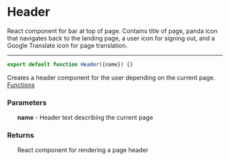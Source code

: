 # Header
React component for bar at top of page. Contains title of page, panda icon that navigates back to the landing page, a user icon for signing out, and a Google Translate icon for page translation.

-----

```js
export default function Header({name}) {}
```
Creates a header component for the user depending on the current page. [Functions](./HeaderComponent.md)
### Parameters
&nbsp;&nbsp;&nbsp;&nbsp;&nbsp;&nbsp;**name** - Header text describing the current page
### Returns
&nbsp;&nbsp;&nbsp;&nbsp;&nbsp;&nbsp;React component for rendering a page header
